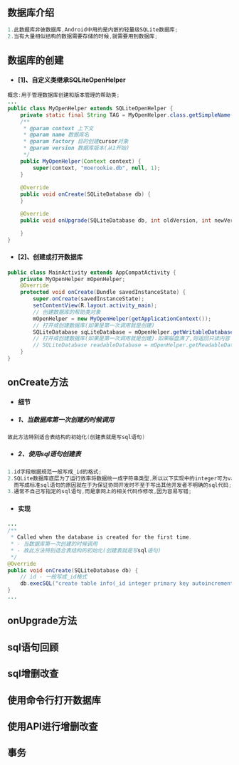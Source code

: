 ## 数据库介绍

```java
1.此数据库非彼数据库,Android中用的是内嵌的轻量级SQLite数据库;
2.当有大量相似结构的数据需要存储的时候,就需要用到数据库;
```

## 数据库的创建

* #### \[1\]、自定义类继承SQLiteOpenHelper

```java
概念:用于管理数据库创建和版本管理的帮助类;
...
public class MyOpenHelper extends SQLiteOpenHelper {
    private static final String TAG = MyOpenHelper.class.getSimpleName();
    /**
     * @param context 上下文
     * @param name 数据库名
     * @param factory 目的创建cursor对象
     * @param version 数据库版本(从1开始)
     */
    public MyOpenHelper(Context context) {
        super(context, "moerookie.db", null, 1);
    }
    
    @Override
    public void onCreate(SQLiteDatabase db) {
    }

    @Override
    public void onUpgrade(SQLiteDatabase db, int oldVersion, int newVersion) {

    }
}
```

* #### \[2\]、创建或打开数据库

```java
public class MainActivity extends AppCompatActivity {
    private MyOpenHelper mOpenHelper;
    @Override
    protected void onCreate(Bundle savedInstanceState) {
        super.onCreate(savedInstanceState);
        setContentView(R.layout.activity_main);
        // 创建数据库的帮助类对象
        mOpenHelper = new MyOpenHelper(getApplicationContext());
        // 打开或创建数据库(如果是第一次调用就是创建)
        SQLiteDatabase sqLiteDatabase = mOpenHelper.getWritableDatabase();
        // 打开或创建数据库(如果是第一次调用就是创建).如果磁盘满了,则返回只读内容
        // SQLiteDatabase readableDatabase = mOpenHelper.getReadableDatabase();
    }
}
```

## onCreate方法

* #### 细节

* ##### 1、当数据库第一次创建的时候调用

```java
故此方法特别适合表结构的初始化(创建表就是写sql语句)
```

* ##### 2、使用sql语句创建表

```java
1.id字段根据规范一般写成_id的格式;
2.SQLite数据库底层为了运行效率将数据统一成字符串类型,所以以下实现中的integer可为varchar、name的长度实际上也不受限制,
  而写成标准sql语句的原因就在于为保证协同开发时不至于写出其他开发者不明确的sql代码;
3.通常不自己写指定的sql语句,而是拿网上的相关代码作修改,因为容易写错;
```

* #### 实现

```java
...
/**
 * Called when the database is created for the first time.
 * - 当数据库第一次创建的时候调用
 * - 故此方法特别适合表结构的初始化(创建表就是写sql语句)
 */
@Override
public void onCreate(SQLiteDatabase db) {
    // id - 一般写成_id格式
    db.execSQL("create table info(_id integer primary key autoincrement,name varchar(20))");
}
...
```

## onUpgrade方法

## sql语句回顾

## sql增删改查

## 使用命令行打开数据库

## 使用API进行增删改查

## 事务



